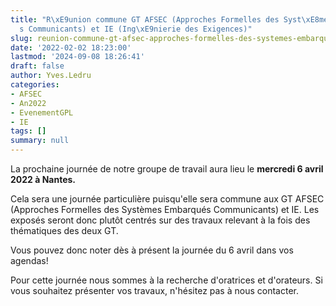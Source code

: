 ```yaml
---
title: "R\xE9union commune GT AFSEC (Approches Formelles des Syst\xE8mes Embarqu\xE9\
  s Communicants) et IE (Ing\xE9nierie des Exigences)"
slug: reunion-commune-gt-afsec-approches-formelles-des-systemes-embarques-communicants-et-ie-ingenierie-des-exigences
date: '2022-02-02 18:23:00'
lastmod: '2024-09-08 18:26:41'
draft: false
author: Yves.Ledru
categories:
- AFSEC
- An2022
- EvenementGPL
- IE
tags: []
summary: null
---
```


La prochaine journée de notre groupe de travail aura lieu le **mercredi 6 avril 2022 à Nantes.**

Cela sera une journée particulière puisqu'elle sera commune aux GT AFSEC (Approches Formelles des Systèmes Embarqués Communicants) et IE. Les exposés seront donc plutôt centrés sur des travaux relevant à la fois des thématiques des deux GT.

Vous pouvez donc noter dès à présent la journée du 6 avril dans vos agendas! 

Pour cette journée nous sommes à la recherche d'oratrices et d'orateurs. Si vous souhaitez présenter vos travaux, n'hésitez pas à nous contacter.
